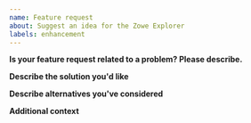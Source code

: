 ```yaml
---
name: Feature request
about: Suggest an idea for the Zowe Explorer
labels: enhancement
---
```


**Is your feature request related to a problem? Please describe.**

<!-- A clear and concise description of what the problem is. Ex. I'm always frustrated when [...] -->

**Describe the solution you'd like**

<!-- A clear and concise description of what you want to happen. -->

**Describe alternatives you've considered**

<!-- A clear and concise description of any alternative solutions or features you've considered. -->
<!-- Any known work arounds? -->

**Additional context**

<!-- Add any other context or screenshots about the feature request here. -->